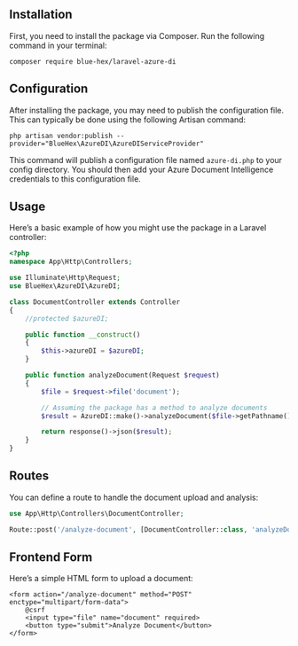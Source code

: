 ## Installation
First, you need to install the package via Composer. Run the following command in your terminal:

`composer require blue-hex/laravel-azure-di`

## Configuration
After installing the package, you may need to publish the configuration file. This can typically be done using the following Artisan command:

`php artisan vendor:publish --provider="BlueHex\AzureDI\AzureDIServiceProvider"`

This command will publish a configuration file named `azure-di.php` to your config directory. You should then add your Azure Document Intelligence credentials to this configuration file.

## Usage
Here’s a basic example of how you might use the package in a Laravel controller:

```php
<?php
namespace App\Http\Controllers;

use Illuminate\Http\Request;
use BlueHex\AzureDI\AzureDI;

class DocumentController extends Controller
{
    //protected $azureDI;

    public function __construct()
    {
        $this->azureDI = $azureDI;
    }

    public function analyzeDocument(Request $request)
    {
        $file = $request->file('document');

        // Assuming the package has a method to analyze documents
        $result = AzureDI::make()->analyzeDocument($file->getPathname());

        return response()->json($result);
    }
}
```
## Routes
You can define a route to handle the document upload and analysis:

```php
use App\Http\Controllers\DocumentController;

Route::post('/analyze-document', [DocumentController::class, 'analyzeDocument']);

```

## Frontend Form
Here’s a simple HTML form to upload a document:

```
<form action="/analyze-document" method="POST" enctype="multipart/form-data">
    @csrf
    <input type="file" name="document" required>
    <button type="submit">Analyze Document</button>
</form>
```
